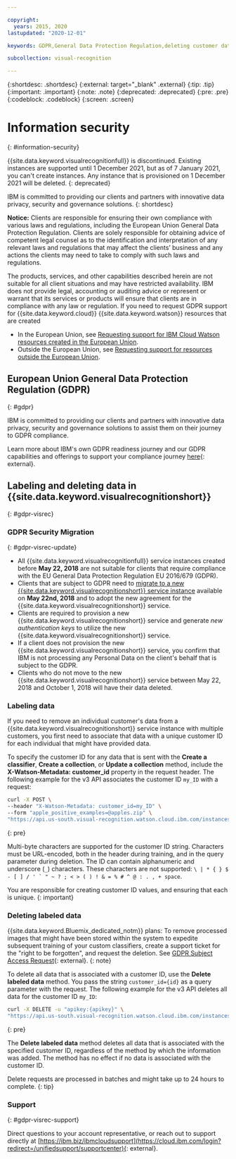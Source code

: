 ```yaml
---

copyright:
  years: 2015, 2020
lastupdated: "2020-12-01"

keywords: GDPR,General Data Protection Regulation,deleting customer data,privacy

subcollection: visual-recognition

---
```


{:shortdesc: .shortdesc}
{:external: target="_blank" .external}
{:tip: .tip}
{:important: .important}
{:note: .note}
{:deprecated: .deprecated}
{:pre: .pre}
{:codeblock: .codeblock}
{:screen: .screen}

# Information security
{: #information-security}

{{site.data.keyword.visualrecognitionfull}} is discontinued. Existing instances are supported until 1 December 2021, but as of 7 January 2021, you can't create instances. Any instance that is provisioned on 1 December 2021 will be deleted.
{: deprecated}

IBM is committed to providing our clients and partners with innovative data privacy, security and governance solutions.
{: shortdesc}

**Notice:**
Clients are responsible for ensuring their own compliance with various laws and regulations, including the European Union General Data Protection Regulation. Clients are solely responsible for obtaining advice of competent legal counsel as to the identification and interpretation of any relevant laws and regulations that may affect the clients’ business and any actions the clients may need to take to comply with such laws and regulations.

The products, services, and other capabilities described herein are not suitable for all client situations and may have restricted availability. IBM does not provide legal, accounting or auditing advice or represent or warrant that its services or products will ensure that clients are in compliance with any law or regulation.
If you need to request GDPR support for {{site.data.keyword.cloud}} {{site.data.keyword.watson}} resources that are created

- In the European Union, see [Requesting support for IBM Cloud Watson resources created in the European Union](/docs/watson?topic=watson-gdpr-sar#request-EU).
- Outside the European Union, see [Requesting support for resources outside the European Union](/docs/watson?topic=watson-gdpr-sar#request-non-EU).

## European Union General Data Protection Regulation (GDPR)
{: #gdpr}

IBM is committed to providing our clients and partners with innovative data privacy, security and governance solutions to assist them on their journey to GDPR compliance.

Learn more about IBM's own GDPR readiness journey and our GDPR capabilities and offerings to support your compliance journey [here](https://www.ibm.com/gdpr){: external}.

## Labeling and deleting data in {{site.data.keyword.visualrecognitionshort}}
{: #gdpr-visrec}

### GDPR Security Migration
{: #gdpr-visrec-update}

- All {{site.data.keyword.visualrecognitionfull}} service instances created before **May 22, 2018** are not suitable for clients that require compliance with the EU General Data Protection Regulation EU 2016/679 (GDPR).
- Clients that are subject to GDPR need to [migrate to a new {{site.data.keyword.visualrecognitionshort}} service instance](/docs/visual-recognition?topic=visual-recognition-migrating#migrating) available on **May 22nd, 2018** and to adopt the new agreement for the {{site.data.keyword.visualrecognitionshort}} service.
- Clients are required to provision a new {{site.data.keyword.visualrecognitionshort}} service and generate *new authentication keys* to utilize the new {{site.data.keyword.visualrecognitionshort}} service.
- If a client does not provision the new {{site.data.keyword.visualrecognitionshort}} service, you confirm that IBM is not processing any Personal Data on the client's behalf that is subject to the GDPR.
- Clients who do not move to the new {{site.data.keyword.visualrecognitionshort}} service between May 22, 2018 and October 1, 2018 will have their data deleted.

### Labeling data

If you need to remove an individual customer's data from a {{site.data.keyword.visualrecognitionshort}} service instance with multiple customers, you first need to associate that data with a unique customer ID for each individual that might have provided data.

To specify the customer ID for any data that is sent with the **Create a classifier**, **Create a collection**, or **Update a collection** method, include the **X-Watson-Metadata: customer_id** property in the request header. The following example for the v3 API associates the customer ID `my_ID` with a request:

```bash
curl -X POST \
--header "X-Watson-Metadata: customer_id=my_ID" \
--form "apple_positive_examples=@apples.zip" \
"https://api.us-south.visual-recognition.watson.cloud.ibm.com/instances/87ff6c52-1c87-46d7-ad18-4ba7ce033760/v3/classifiers?version=2018-03-19"
```
{: pre}

Multi-byte characters are supported for the customer ID string. Characters must be URL-encoded, both in the header during training, and in the query parameter during deletion. The ID can contain alphanumeric and underscore (`_`) characters. These characters are not supported: ``\ | * { } $ - [ ] / ' ` " ~ ? ; < > ( ) ! & = % # ^ @ : . , + space``.

You are responsible for creating customer ID values, and ensuring that each is unique.
{: important}

### Deleting labeled data

{{site.data.keyword.Bluemix_dedicated_notm}} plans: To remove processed images that might have been stored within the system to expedite subsequent training of your custom classifiers, create a support ticket for the "right to be forgotten", and request the deletion. See [GDPR Subject Access Request](/docs/watson?topic=watson-gdpr-sar#request-EU){: external}.
{: note}

To delete all data that is associated with a customer ID, use the **Delete labeled data** method. You pass the string `customer_id={id}` as a query parameter with the request. The following example for the v3 API deletes all data for the customer ID `my_ID`:

```bash
curl -X DELETE -u "apikey:{apikey}" \
"https://api.us-south.visual-recognition.watson.cloud.ibm.com/instances/87ff6c52-1c87-46d7-ad18-4ba7ce033760/v3/user_data?customer_id=my_ID&version=2018-03-19"
```
{: pre}

The **Delete labeled data** method deletes all data that is associated with the specified customer ID, regardless of the method by which the information was added. The method has no effect if no data is associated with the customer ID.

Delete requests are processed in batches and might take up to 24 hours to complete.
{: tip}

### Support
{: #gdpr-visrec-support}

Direct questions to your account representative, or reach out to support directly at [https://ibm.biz/ibmcloudsupport](https://cloud.ibm.com/login?redirect=/unifiedsupport/supportcenter){: external}.
